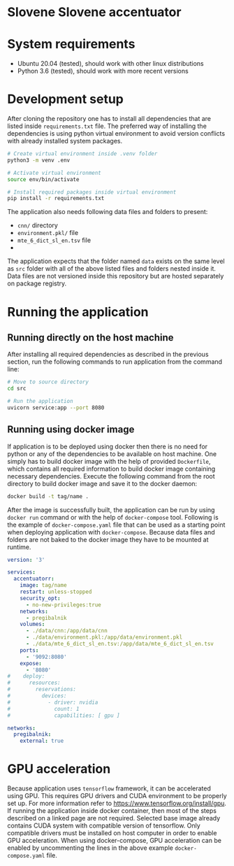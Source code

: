 Slovene Slovene accentuator
======================

# System requirements
- Ubuntu 20.04 (tested), should work with other linux distributions
- Python 3.6 (tested), should work with more recent versions

# Development setup
After cloning the repository one has to install all dependencies that are listed inside `requirements.txt` file.
The preferred way of installing the dependencies is using python virtual environment to avoid version conflicts with already installed system packages.

```bash
# Create virtual environment inside .venv folder
python3 -m venv .env

# Activate virtual environment
source env/bin/activate

# Install required packages inside virtual environment
pip install -r requirements.txt
```

The application also needs following data files and folders to present:
- `cnn/` directory
- `environment.pkl/` file
- `mte_6_dict_sl_en.tsv` file
- 
The application expects that the folder named `data` exists on the same level as `src` folder with all of the above listed files and folders nested inside it.
Data files are not versioned inside this repository but are hosted separately on package registry.

# Running the application
## Running directly on the host machine

After installing all required dependencies as described in the previous section, run the following commands to run application from the command line:
```bash
# Move to source directory
cd src

# Run the application
uvicorn service:app --port 8080
```

## Running using docker image
If application is to be deployed using docker then there is no need for python or any of the dependencies to be available on host machine.
One simply has to build docker image with the help of provided `Dockerfile`, which contains all required information to build docker image containing necessary dependencies.
Execute the following command from the root directory to build docker image and save it to the docker daemon:
```bash
docker build -t tag/name .
```

After the image is successfully built, the application can be run by using `docker run` command or with the help of `docker-compose` tool.
Following is the example of `docker-compose.yaml` file that can be used as a starting point when deploying application with `docker-compose`.
Because data files and folders are not baked to the docker image they have to be mounted at runtime.

```yaml
version: '3'

services:
  accentuatorr:
    image: tag/name
    restart: unless-stopped
    security_opt:
      - no-new-privileges:true
    networks:
      - pregibalnik
    volumes:
      - ./data/cnn:/app/data/cnn
      - ./data/environment.pkl:/app/data/environment.pkl
      - ./data/mte_6_dict_sl_en.tsv:/app/data/mte_6_dict_sl_en.tsv
    ports:
      - '9092:8080'
    expose:
      - '8080'
#    deploy:
#      resources:
#        reservations:
#          devices:
#            - driver: nvidia
#              count: 1
#              capabilities: [ gpu ]

networks:
  pregibalnik:
    external: true
```

# GPU acceleration
Because application uses `tensorflow` framework, it can be accelerated using GPU. This requires GPU drivers and CUDA environment to be properly set up. For more information refer to https://www.tensorflow.org/install/gpu.
If running the application inside docker container, then most of the steps described on a linked page are not required. Selected base image already contains CUDA system with compatible version of tensorflow.
Only compatible drivers must be installed on host computer in order to enable GPU acceleration. When using docker-compose, GPU acceleration can be enabled by uncommenting the lines in the above example `docker-compose.yaml` file.